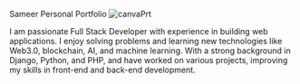 Sameer Personal Portfolio
![canvaPrt](https://github.com/user-attachments/assets/27f409a4-09cc-4414-8155-5474544661c8)

I am passionate Full Stack Developer with experience in building web applications. I enjoy solving problems and learning new technologies like Web3.0, blockchain, AI, and machine learning. With a strong background in Django, Python, and PHP, and have worked on various projects, improving my skills in front-end and back-end development.
